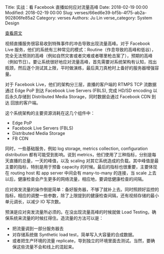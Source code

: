 Title: 实战：看 Facebook 直播如何应对流量高峰
Date: 2018-02-19 00:00
Modified: 2018-02-19 00:00
Slug: verses/66ed6e39-bf5b-4f75-ab2a-902806fe85a2
Category: verses
Authors: Ju Lin
verse_category: System Design

[查看原文](https://code.facebook.com/posts/166966743929963/how-production-engineers-support-global-events-on-facebook/)

视频直播服务很容易收到特殊事件的冲击导致出现流量高峰。对于 Facebook Live 服务，他们的系统有三种常见的模式：Routine（作息导致的高峰和低谷），完全无法预测的高峰（例如自然灾害或者灾难或者哪里枪击案了），预期的高峰（例如节日）。要让系统很好地应对流量高峰，首先需要对系统架构有认知，找出瓶颈，然后逐个测试其上限，平时做演练，最后真刀真枪时上备好的服务器增强容量。

对于 Facebook Live，他们的架构分三层，直播的客户端的 RTMPS TCP 流数据通过 Edge PoP 到达 Facebook Live Servers (FBLS), 完成 HD/SD encoding 以后永久存储到 Distributed Media Storage，同时数据会通过 Facebook CDN 到达 回放的客户端。

这个系统架构的主要资源消耗在这几个组件中：

* Edge PoP
* Facebook Live Servers (FBLS)
* Distributed Media Storage
* FB CDN

同时，一些基础服务，例如 log storage, metrics collection, configuration distribution 都有可能受到影响。说到 metrics，他们使用了三种指标，分别是每天直播的总量，一天的峰值，以及 scaling 对其它系统造成的负载。其中峰值是最主要的指标，特别是用于预备 capacity 的时候。最后的指标也很重要，主要体现在 routing host 和 app server 中间会有 many-to-many 的连接，当 scale 上去以后，健康检查会产生更多的网络流量，相应地，要调低健康检查的间隔。

应对突发流量的操作倒是简单：备好服务器，不够了就补上去。同时照顾好监控的指标，相应的调整一些参数，除了上限提到的健康检查间隔，还有视频存储的最小单元调长，以减少 IO 写次数。

预演是应对突发流量所必须的。在没出现流量高峰的时候就做 Load Testing，确保系统来流量的时候扛得住。造流量的方法可以是：

* 把流量调到一部分服务器去
* 对存储系统做 Synthetic load test，简单写入大容量的合成数据。
* 或者把生产环境的流量 replicate，导到独立的环境里面去测试。当然，要确保这些流量不会和线上的混起来。
